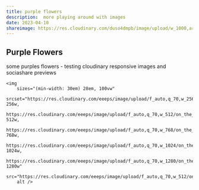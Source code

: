```yaml
---
title: purple flowers
description:  more playing around with images
date: 2023-04-10
shareimage: https://res.cloudinary.com/duso4dmpb/image/upload/w_1000,ar_16:9,c_fill,g_auto,e_sharpen/v1681145105/IMG_6232_bw826v.jpg
---
```



## Purple Flowers

some purples flowers - testing cloudinary responsive images and sociashare previews
 
    <img
    	sizes="(min-width: 30em) 28em, 100vw"
    	srcset="https://res.cloudinary.com/eeeps/image/upload/f_auto,q_70,w_256/on_the_phone.jpg 256w,
    	        https://res.cloudinary.com/eeeps/image/upload/f_auto,q_70,w_512/on_the_phone.jpg 512w,
    	        https://res.cloudinary.com/eeeps/image/upload/f_auto,q_70,w_768/on_the_phone.jpg 768w,
    	        https://res.cloudinary.com/eeeps/image/upload/f_auto,q_70,w_1024/on_the_phone.jpg 1024w,
    	        https://res.cloudinary.com/eeeps/image/upload/f_auto,q_70,w_1280/on_the_phone.jpg 1280w"
    	src="https://res.cloudinary.com/eeeps/image/upload/f_auto,q_70,w_512/on_the_phone.jpg"
    	alt />





